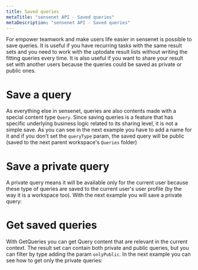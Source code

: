 ```yaml
---
title: Saved queries
metaTitle: "sensenet API - Saved queries"
metaDescription: "sensenet API - Saved queries"
---
```


For empower teamwork and make users life easier in sensenet is possible to save queries. It is useful if you have recurring tasks with the same result sets and you need to work with the uptodate result lists without writing the fitting queries every time. It is also useful if you want to share your result set with another users because the queries could be saved as private or public ones.

# Save a query

As everything else in sensenet, queries are also contents made with a special content type `Query`. Since saving queries is a feature that has specific underlying business logic related to its sharing level, it is not a simple save. As you can see in the next example you have to add a name for it and if you don't set the `queryType` param, the saved query will be public (saved to the next parent workspace's `Queries` folder)

<tab category="collaboration" article="saved-queries" example="saveQuery" />

# Save a private query

A private query means it will be available only for the current user because these type of queries are saved to the current user's user profile (by the way it is a workspace too). With the next example you will save a private query:

<tab category="collaboration" article="saved-queries" example="savePrivateQuery" />

# Get saved queries

With GetQueries you can get Query content that are relevant in the current context. The result set can contain both private and public queries, but you can filter by type adding the param `onlyPublic`. In the next example you can see how to get only the private queries:

<tab category="collaboration" article="saved-queries" example="getSavedQueries" />
